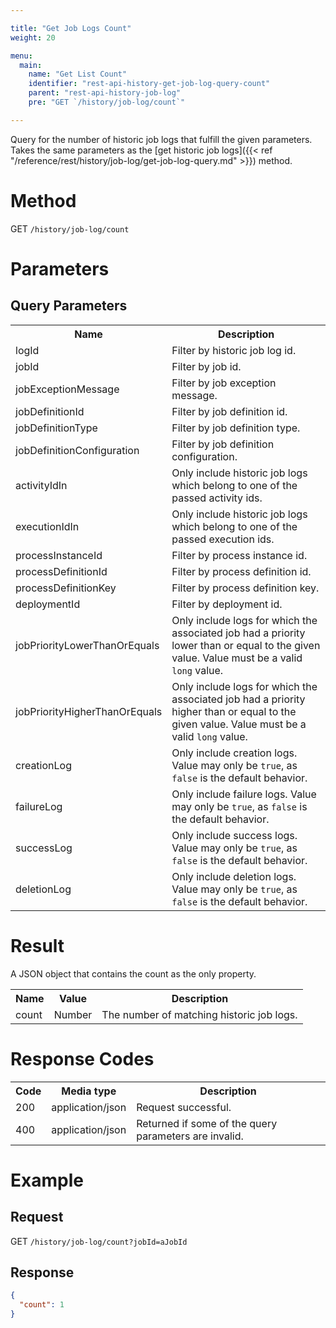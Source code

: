 ```yaml
---

title: "Get Job Logs Count"
weight: 20

menu:
  main:
    name: "Get List Count"
    identifier: "rest-api-history-get-job-log-query-count"
    parent: "rest-api-history-job-log"
    pre: "GET `/history/job-log/count`"

---
```



Query for the number of historic job logs that fulfill the given parameters.
Takes the same parameters as the [get historic job logs]({{< ref "/reference/rest/history/job-log/get-job-log-query.md" >}}) method.


# Method

GET `/history/job-log/count`


# Parameters

## Query Parameters

<table class="table table-striped">
  <tr>
    <th>Name</th>
    <th>Description</th>
  </tr>
  <tr>
    <td>logId</td>
    <td>Filter by historic job log id.</td>
  </tr>
  <tr>
    <td>jobId</td>
    <td>Filter by job id.</td>
  </tr>
  <tr>
    <td>jobExceptionMessage</td>
    <td>Filter by job exception message.</td>
  </tr>
  <tr>
    <td>jobDefinitionId</td>
    <td>Filter by job definition id.</td>
  </tr>
  <tr>
    <td>jobDefinitionType</td>
    <td>Filter by job definition type.</td>
  </tr>
  <tr>
    <td>jobDefinitionConfiguration</td>
    <td>Filter by job definition configuration.</td>
  </tr>
  <tr>
    <td>activityIdIn</td>
    <td>Only include historic job logs which belong to one of the passed activity ids.</td>
  </tr>
  <tr>
    <td>executionIdIn</td>
    <td>Only include historic job logs which belong to one of the passed execution ids.</td>
  </tr>
  <tr>
    <td>processInstanceId</td>
    <td>Filter by process instance id.</td>
  </tr>
  <tr>
    <td>processDefinitionId</td>
    <td>Filter by process definition id.</td>
  </tr>
  <tr>
    <td>processDefinitionKey</td>
    <td>Filter by process definition key.</td>
  </tr>
  <tr>
    <td>deploymentId</td>
    <td>Filter by deployment id.</td>
  </tr>
  <tr>
    <td>jobPriorityLowerThanOrEquals</td>
    <td>Only include logs for which the associated job had a priority lower than or equal to the given value. Value must be a valid <code>long</code> value.</td>
  </tr>
  <tr>
    <td>jobPriorityHigherThanOrEquals</td>
    <td>Only include logs for which the associated job had a priority higher than or equal to the given value. Value must be a valid <code>long</code> value.</td>
  </tr>
  <tr>
    <td>creationLog</td>
    <td>Only include creation logs. Value may only be <code>true</code>, as <code>false</code> is the default behavior.</td>
  </tr>
  <tr>
    <td>failureLog</td>
    <td>Only include failure logs. Value may only be <code>true</code>, as <code>false</code> is the default behavior.</td>
  </tr>
  <tr>
    <td>successLog</td>
    <td>Only include success logs. Value may only be <code>true</code>, as <code>false</code> is the default behavior.</td>
  </tr>
  <tr>
    <td>deletionLog</td>
    <td>Only include deletion logs. Value may only be <code>true</code>, as <code>false</code> is the default behavior.</td>
  </tr>
</table>


# Result

A JSON object that contains the count as the only property.

<table class="table table-striped">
  <tr>
    <th>Name</th>
    <th>Value</th>
    <th>Description</th>
  </tr>
  <tr>
    <td>count</td>
    <td>Number</td>
    <td>The number of matching historic job logs.</td>
  </tr>
</table>


# Response Codes

<table class="table table-striped">
  <tr>
    <th>Code</th>
    <th>Media type</th>
    <th>Description</th>
  </tr>
  <tr>
    <td>200</td>
    <td>application/json</td>
    <td>Request successful.</td>
  </tr>
  <tr>
    <td>400</td>
    <td>application/json</td>
    <td>Returned if some of the query parameters are invalid.</td>
  </tr>
</table>


# Example

## Request

GET `/history/job-log/count?jobId=aJobId`

## Response

```json
{
  "count": 1
}
```
